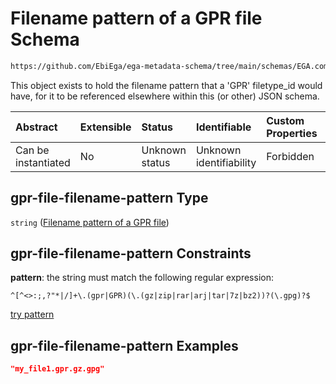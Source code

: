 # Filename pattern of a GPR file Schema

```txt
https://github.com/EbiEga/ega-metadata-schema/tree/main/schemas/EGA.common-definitions.json#/definitions/gpr-file-filename-pattern
```

This object exists to hold the filename pattern that a 'GPR' filetype\_id would have, for it to be referenced elsewhere within this (or other) JSON schema.

| Abstract            | Extensible | Status         | Identifiable            | Custom Properties | Additional Properties | Access Restrictions | Defined In                                                                                           |
| :------------------ | :--------- | :------------- | :---------------------- | :---------------- | :-------------------- | :------------------ | :--------------------------------------------------------------------------------------------------- |
| Can be instantiated | No         | Unknown status | Unknown identifiability | Forbidden         | Allowed               | none                | [EGA.common-definitions.json\*](../../../schemas/EGA.common-definitions.json "open original schema") |

## gpr-file-filename-pattern Type

`string` ([Filename pattern of a GPR file](ega-12-definitions-filename-pattern-of-a-gpr-file.md))

## gpr-file-filename-pattern Constraints

**pattern**: the string must match the following regular expression:&#x20;

```regexp
^[^<>:;,?"*|/]+\.(gpr|GPR)(\.(gz|zip|rar|arj|tar|7z|bz2))?(\.gpg)?$
```

[try pattern](https://regexr.com/?expression=%5E%5B%5E%3C%3E%3A%3B%2C%3F%22*%7C%2F%5D%2B%5C.\(gpr%7CGPR\)\(%5C.\(gz%7Czip%7Crar%7Carj%7Ctar%7C7z%7Cbz2\)\)%3F\(%5C.gpg\)%3F%24 "try regular expression with regexr.com")

## gpr-file-filename-pattern Examples

```json
"my_file1.gpr.gz.gpg"
```

